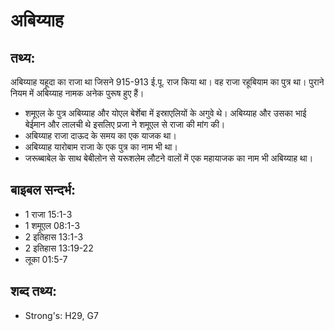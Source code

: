 # अबिय्याह #

## तथ्य: ##

अबिय्याह यहूदा का राजा था जिसने 915-913 ई.पू. राज किया था। वह राजा रहूबियाम का पुत्र था। पुराने नियम में अबिय्याह नामक अनेक पुरूष हुए हैं।

* शमूएल के पुत्र अबिय्याह और योएल बेर्शेबा में इस्राएलियों के अगुवे थे। अबिय्याह और उसका भाई बेईमान और लालची थे इसलिए प्रजा ने शमूएल से राजा की मांग की।
* अबिय्याह राजा दाऊद के समय का एक याजक था।
* अबिय्याह यारोबाम राजा के एक पुत्र का नाम भी था।
* जरूब्बाबेल के साथ बेबीलोन से यरूशलेम लौटने वालों में एक महायाजक का नाम भी अबिय्याह था।

## बाइबल सन्दर्भ: ##

* 1 राजा 15:1-3
* 1 शमूएल 08:1-3
* 2 इतिहास 13:1-3
* 2 इतिहास 13:19-22
* लूका 01:5-7

## शब्द तथ्य: ##

* Strong's: H29, G7
